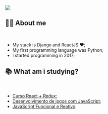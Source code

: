 <!-- <h1 align="center"> <img src="https://raw.githubusercontent.com/kaueMarques/kaueMarques/master/hi.gif" height="30px"> Hi there,  i'm Leonardo Veras </h1>

<h3 align="center">I'm full stack developer and studant of Sistemas da Informação at UAST - UFRPE</h3>
<p align="center"><i>Developer at Wololo</i></p> -->

<img align="center" src="https://raw.githubusercontent.com/gist/lvleo21/6dde127e053a08a337d2d426ba37df1b/raw/111fe2d00b2eb158dce6b12a415d65cb7514c67f/github-profile-card.svg">

<br/>

## 👩‍💻 About me

<br>

- My stack is Django and ReactJS ❤️;
- My first programming language was Python;
- I started programming in 2017;

## :books: What am i studying?

<br>

- [Curso React + Redux](https://www.udemy.com/course/react-redux-pt/);
- [Desenvolvimento de jogos com JavaScript](https://www.udemy.com/course/desenvolvimentodejogoscomjavascript/);
- [JavaScript Funcional e Reativo](https://www.udemy.com/course/javascript-funcional/)


<!-- ## 🛠 Languages and Tools

<br>

<dl align="center">
<img src="https://cdn.jsdelivr.net/gh/devicons/devicon/icons/html5/html5-original.svg" width="40"/>
<img src="https://cdn.jsdelivr.net/gh/devicons/devicon/icons/css3/css3-original.svg"  width="40"/>
<img src="https://cdn.jsdelivr.net/gh/devicons/devicon/icons/javascript/javascript-original.svg" width="40"/>
<img src="https://cdn.jsdelivr.net/gh/devicons/devicon/icons/python/python-original.svg" width="40"/>
<img src="https://cdn.jsdelivr.net/gh/devicons/devicon/icons/django/django-plain.svg" width="40"/>
<img src="https://cdn.jsdelivr.net/gh/devicons/devicon/icons/java/java-original.svg"  width="40"/>
<img src="https://cdn.jsdelivr.net/gh/devicons/devicon/icons/spring/spring-original.svg"  width="40"/>
<img src="https://cdn.jsdelivr.net/gh/devicons/devicon/icons/postgresql/postgresql-original.svg" width="40" />
<img src="https://cdn.jsdelivr.net/gh/devicons/devicon/icons/bootstrap/bootstrap-original.svg" width="40"/>
<img src="https://cdn.jsdelivr.net/gh/devicons/devicon/icons/git/git-original.svg" width="40"/>
<img src="https://cdn.jsdelivr.net/gh/devicons/devicon/icons/github/github-original.svg" width="40"/>
<img src="https://cdn.jsdelivr.net/gh/devicons/devicon/icons/heroku/heroku-plain.svg" width="40"/>
<img src="https://cdn.jsdelivr.net/gh/devicons/devicon/icons/linux/linux-original.svg" width="40"/>
<img src="https://cdn.jsdelivr.net/gh/devicons/devicon/icons/react/react-original.svg" width="40" />
</dl> -->